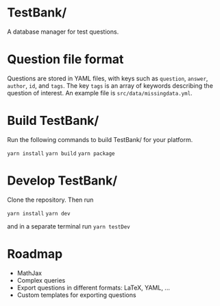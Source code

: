 # TestBank/

  A database manager for test questions.

# Question file format

  Questions are stored in YAML files, with keys such as `question`, `answer`, `author`, `id`, and `tags`.  The key `tags` is an array of keywords describing the question of interest.  An example file is `src/data/missingdata.yml`.

# Build TestBank/

  Run the following commands to build TestBank/ for your platform.

  `yarn install`
  `yarn build`
  `yarn package`

# Develop TestBank/

  Clone the repository.  Then run

  `yarn install`
  `yarn dev`

  and in a separate terminal run
  `yarn testDev`

# Roadmap
  - MathJax
  - Complex queries
  - Export questions in different formats: LaTeX, YAML, ...
  - Custom templates for exporting questions